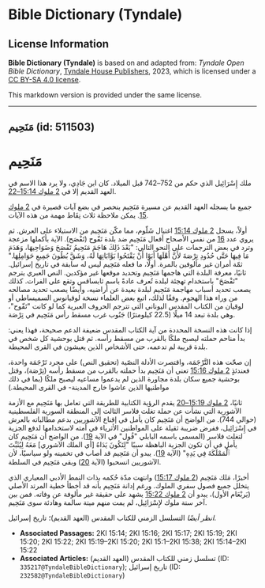 # Bible Dictionary (Tyndale)

## License Information

**Bible Dictionary (Tyndale)** is based on and adapted from: _Tyndale Open Bible Dictionary_, [Tyndale House Publishers](https://tyndaleopenresources.com/), 2023, which is licensed under a [CC BY-SA 4.0 license](https://creativecommons.org/licenses/by-sa/4.0/legalcode.en).

This markdown version is provided under the same license.



--------------------------------

## مَنَحِيم (id: 511503)

مَنَحِيم
========

ملك إِسْرَائِيل الذي حكم من 752–742 قبل الميلاد. كان ابن جَادِي، ولا يرد هذا الاسم في العهد القديم إلا في [2 ملوك 15:14–22](https://ref.ly/2Kgs15:14-2Kgs15:22).

جميع ما يسجله العهد القديم عن مسيرة مَنَحِيم ينحصر في بضع آيات قصيرة في [2 ملوك 15](https://ref.ly/2Kgs15:1-2Kgs15:38). يمكن ملاحظة ثلاث نِقَاط مهمة من هذه الآيات.

أولاً، يسجل [2 ملوك 15:14](https://ref.ly/2Kgs15:14) اغتيال شَلّوم، مما مكّن مَنَحِيم من الاستيلاء على العرش. ثم يروي عدد [16](https://ref.ly/2Kgs15:16) من نفس الأصحاح أفعال مَنَحِيم ضد بلدة تَفّوح (تَفْصَح). الآية بأكملها مزعجة وترد في بعض الترجمات على النحو التالي: "بَعْدَ ذَلِكَ هَاجَمَ مَنَحِيمُ تَفْصَحَ وَضَوَاحِيهَا، وَهَدَمَ مَا فِيهَا حَتَّى حُدُودِ تِرْصَةَ لأَنَّ أَهْلَهَا أَبَوْا أَنْ يَفْتَحُوا بَوَّابَاتِهَا لَهُ، وَشَقَّ بُطُونَ جَمِيعِ حَوَامِلِهَا." ثمّة أمران غير مألوفين بالمرة. أولًا، ما فعله مَنَحِيم ليس له سابقة في تاريخ إسرائيل. ثانيًا، معرفة البلدة التي هاجمها مَنَحِيم وتحديد موقعها غير مؤكدين. النص العبري يترجم "تَفْصَحَ" باستخدام تهجئة لبلدة تُعرف عادةً باسم ثابساقس وتقع على الفرات. كذلك يصعب تحديد أسباب مهاجمة مَنَحِيم لبلدة بعيدة عن أراضيه، وأيضًا يصعب تحديد مصالحه من وراء هذا الهجوم. وفقًا لذلك، اتبع بعض العلماء نسخة لوقيانوس السميساطي أو لوقيان من الكتاب المقدس اليوناني التي تترجم الحروف العبرية كما لو كانت "تَفّوح"، وهي بلدة تبعد 14 ميلًا (22\.5 كيلومترًا) جَنُوب غرب مسقط رأس مَنَحِيم في تِرْصَة. 

إذا كانت هذه النسخة المحددة من آية الكتاب المقدس ضعيفة الدعم صحيحة، فهذا يعني: بدأ مناحم حملته ليصبح ملكًا بالقرب من مسقط رأسه. ثم قتل بوحشية كل شخص في بلدة قريبة لم تدعمه، حتى الأشخاص الذين يعيشون في القرى المحيطة.

إن صحّت هذه التَّرْجَمَة، واقتصرت الأدلة النصّية (تحقيق النص) على مجرد تَرْجَمَة واحدة، فعندئذٍ [2 ملوك 15:16](https://ref.ly/2Kgs15:16) تعني أن مَنَحِيم بدأ حملته بالقرب من مسقط رأسه (تِرْصَة)، وقتل بوحشية جميع سكان بلدة مجاورة الذين لم يدعموا مساعيه ليصبح ملكًا (بما في ذلك مواطنيها الذين عاشوا خارج المدينة\- في القرى المحيطة.)

ثانيًا، [2 ملوك 15:19–20](https://ref.ly/2Kgs15:19-2Kgs15:20) يقدم الرؤية الكتابية للطريقة التي تعامل بها مَنَحِيم مع الأزمة الآشورية التي نشأت عن حملة تغلث فلاسر الثالث إلى المنطقة السورية الفلسطينية (حوالي 744\). من الواضح أن مَنَحِيم كان يأمل في إقناع الآشوريين بدعم مطالباته بالعرش في إِسْرَائِيل، ففرض ضريبة ثقيلة على المواطنين الأثرياء في أمته لاستخدامها لدفع الجزية لتغلث فلاسر (المسمى باسمه البابلي "فُول" في الآية [19](https://ref.ly/2Kgs15:19)). من الواضح أن مَنَحِيم كان يأمل في أن تكون الجزية الباهظة سببًا "لِتَكُونَ يَدَاهُ \[أي الملك الآشوري] مَعَهُ لِيُثَبِّتَ ٱلْمَمْلَكَةَ فِي يَدِهِ" (الآية [19](https://ref.ly/2Kgs15:19)). يبدو أن مَنَحِيم قد أصاب في تخمينه ولو سياسيًا، لأن الآشوريين انسحبوا (الآية [20](https://ref.ly/2Kgs15:20)) وبقي مَنَحِيم في السلطة.

أخيرًا، مَلك مَنَحِيم ([2 ملوك 15:17](https://ref.ly/2Kgs15:17)) وانتهت مدّة حُكمه بذات النمط الأدبي المعياري الذي يتخلل جميع فصول سفري الملوك. ورغم إدانة مَنَحِيم بأنه قد أخطأ خطية المرتد الأصلي (يَربْعَام الأول)، يبدو أن [2 ملوك 15:22](https://ref.ly/2Kgs15:22) يشهد على حقيقة غير مألوفة عن وفاته. فمن بين آخر ستة ملوك لإِسْرَائِيل، لم يمت منهم ميتة سالمة وهادئة سوى مَنَحِيم. 

*انظر أيضًا* التسلسل الزمني للكتاب المقدس (العهد القديم)؛ تاريخ إسرائيل.

* **Associated Passages:** 2KI 15:14; 2KI 15:16; 2KI 15:17; 2KI 15:19; 2KI 15:20; 2KI 15:22; 2KI 15:19–2KI 15:20; 2KI 15:1–2KI 15:38; 2KI 15:14–2KI 15:22
* **Associated Articles:** تسلسل زمني للكتاب المقدس (العهد القديم) (ID: `335217@TyndaleBibleDictionary`); تاريخ إسرائيل (ID: `232582@TyndaleBibleDictionary`)

